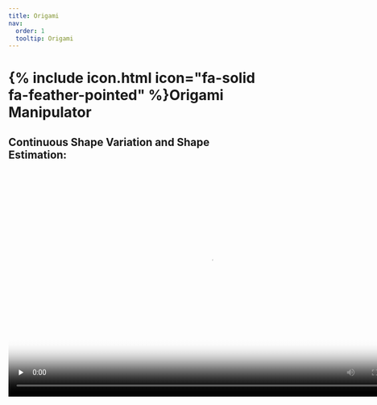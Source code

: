 ```yaml
---
title: Origami
nav:
  order: 1
  tooltip: Origami
---
```


# {% include icon.html icon="fa-solid fa-feather-pointed" %}Origami Manipulator

## Continuous Shape Variation and Shape Estimation:

<!-- <video src="images/0_1-manual_manipulation.mp4" controls="controls" width="500" height="300"></video> -->


<video id="video" controls="controls" width="800" height="450" preload="none" poster="封面">
      <source id="mp4" src="Origami/0_1-manual_manipulation.mp4" type="video/mp4">
</video>
